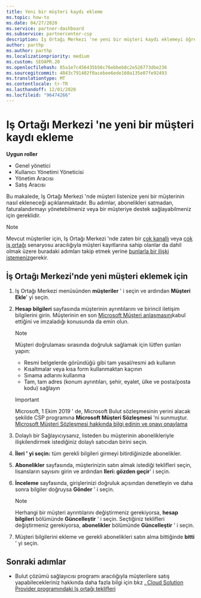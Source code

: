```yaml
---
title: Yeni bir müşteri kaydı ekleme
ms.topic: how-to
ms.date: 04/27/2020
ms.service: partner-dashboard
ms.subservice: partnercenter-csp
description: Iş Ortağı Merkezi 'ne yeni bir müşteri kaydı eklemeyi öğrenin. Ardından, müşteri aboneliklerini satabilir, faturalandırmayı yönetebilir veya müşteri desteği sağlayabilirsiniz.
author: parthp
ms.author: parthp
ms.localizationpriority: medium
ms.custom: SEOAPR.20
ms.openlocfilehash: 85a1e7c456435b56c76ebbeb8c2e526773dbe236
ms.sourcegitcommit: 4043c791402f0acebee6ede160a135e87fe92493
ms.translationtype: MT
ms.contentlocale: tr-TR
ms.lasthandoff: 12/01/2020
ms.locfileid: "96474266"
---
```

# <a name="how-to-add-a-new-customer-record-in-partner-center"></a>Iş Ortağı Merkezi 'ne yeni bir müşteri kaydı ekleme


**Uygun roller**

- Genel yönetici
- Kullanıcı Yönetimi Yöneticisi
- Yönetim Aracısı
- Satış Aracısı

Bu makalede, Iş Ortağı Merkezi 'nde müşteri listenize yeni bir müşterinin nasıl ekleneceği açıklanmaktadır. Bu adımlar, abonelikleri satmadan, faturalandırmayı yönetebilmeniz veya bir müşteriye destek sağlayabilmeniz için gereklidir.

>[!NOTE]
>Mevcut müşteriler için, Iş Ortağı Merkezi 'nde zaten bir [çok kanallı](multichannel.md) veya [çok iş ortağı](multipartner.md) senaryosu aracılığıyla müşteri kayıtlarına sahip olanlar da dahil olmak üzere buradaki adımları takip etmek yerine [bunlarla bir ilişki istemeniz](request-a-relationship-with-a-customer.md)gerekir.

## <a name="to-add-a-new-customer-in-partner-center"></a>İş Ortağı Merkezi'nde yeni müşteri eklemek için

1. Iş Ortağı Merkezi menüsünden **müşteriler** ' i seçin ve ardından **Müşteri Ekle**' yi seçin.

2. **Hesap bilgileri** sayfasında müşterinin ayrıntılarını ve birincil iletişim bilgilerini girin. Müşterinin en son [Microsoft Müşteri anlaşmasını](agreements.md)kabul ettiğini ve imzaladığı konusunda da emin olun.

   >[!NOTE]
   >
   >Müşteri doğrulaması sırasında doğruluk sağlamak için lütfen şunları yapın:
   >
   >- Resmi belgelerde göründüğü gibi tam yasal/resmi adı kullanın
   >- Kısaltmalar veya kısa form kullanmaktan kaçının
   >- Sınama adlarını kullanma
   >- Tam, tam adres (konum ayrıntıları, şehir, eyalet, ülke ve posta/posta kodu) sağlayın

   >[!IMPORTANT]
   > Microsoft, 1 Ekim 2019 ' de, Microsoft Bulut sözleşmesinin yerini alacak şekilde CSP programına **Microsoft Müşteri Sözleşmesi** 'ni sunmuştur. [Microsoft Müşteri Sözleşmesi hakkında bilgi edinin ve onayı onaylama](confirm-customer-agreement.md)
  
3. Dolaylı bir Sağlayıcıysanız, listeden bu müşterinin abonelikleriyle ilişkilendirmek istediğiniz dolaylı satıcıdan birini seçin.

4. **İleri ' yi seçin:** tüm gerekli bilgileri girmeyi bitirdiğinizde abonelikler.

5. **Abonelikler** sayfasında, müşterinizin satın almak istediği teklifleri seçin, lisansların sayısını girin ve ardından **Ileri: gözden geçir**' i seçin.

6. **İnceleme** sayfasında, girişlerinizi doğruluk açısından denetleyin ve daha sonra bilgiler doğruysa **Gönder** ' i seçin.

   >[!NOTE]
   >Herhangi bir müşteri ayrıntılarını değiştirmeniz gerekiyorsa, **hesap bilgileri** bölümünde **Güncelleştir** ' i seçin. Seçtiğiniz teklifleri değiştirmeniz gerekiyorsa, **abonelikler** bölümünde **Güncelleştir** ' i seçin.

7. Müşteri bilgilerini ekleme ve gerekli abonelikleri satın alma bittiğinde **bitti** ' yi seçin.

## <a name="next-steps"></a>Sonraki adımlar

- Bulut çözümü sağlayıcısı programı aracılığıyla müşterilere satış yapabilecekleriniz hakkında daha fazla bilgi için bkz [. Cloud Solution Provider programındaki Iş ortağı teklifleri](csp-offers.md)

